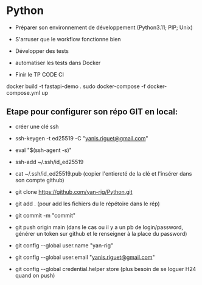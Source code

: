 # Python
-  Préparer son environnement de développement (Python3.11; PIP; Unix)


-  S'arruser que le workflow fonctionne bien
-  Développer des tests
-  automatiser les tests dans Docker
-  Finir le TP CODE CI


docker build -t fastapi-demo .
sudo docker-compose -f docker-compose.yml up


## Etape pour configurer son répo GIT en local:
- créer une clé ssh
 - ssh-keygen -t ed25519 -C "yanis.riguet@gmail.com"
 - eval "$(ssh-agent -s)"
 - ssh-add ~/.ssh/id_ed25519
 - cat ~/.ssh/id_ed25519.pub (copier l'entiereté de la clé et l'insérer dans son compte github)
   
- git clone https://github.com/yan-rig/Python.git
- git add . (pour add les fichiers du le répétoire dans le rép)
- git commit -m "commit"
- git push origin main (dans le cas ou il y a un pb de login/password, générer un token sur github et le renseigner à la place du password)
- git config --global user.name "yan-rig"
- git config --global user.email "yanis.riguet@gmail.com"
- git config --global credential.helper store (plus besoin de se loguer H24 quand on push)

